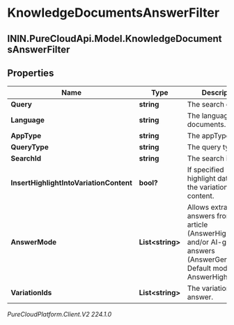 # KnowledgeDocumentsAnswerFilter

## ININ.PureCloudApi.Model.KnowledgeDocumentsAnswerFilter

## Properties

|Name | Type | Description | Notes|
|------------ | ------------- | ------------- | -------------|
| **Query** | **string** | The search query. | [optional] |
| **Language** | **string** | The language of the documents. | [optional] |
| **AppType** | **string** | The appType | [optional] |
| **QueryType** | **string** | The query type | [optional] |
| **SearchId** | **string** | The search id. | [optional] |
| **InsertHighlightIntoVariationContent** | **bool?** | If specified - insert highlight data into the variation content. | [optional] |
| **AnswerMode** | **List&lt;string&gt;** | Allows extracted answers from an article (AnswerHighlight) and/or AI-generated answers (AnswerGeneration). Default mode: AnswerHighlight | [optional] |
| **VariationIds** | **List&lt;string&gt;** | The variation Ids to answer. | |



_PureCloudPlatform.Client.V2 224.1.0_
